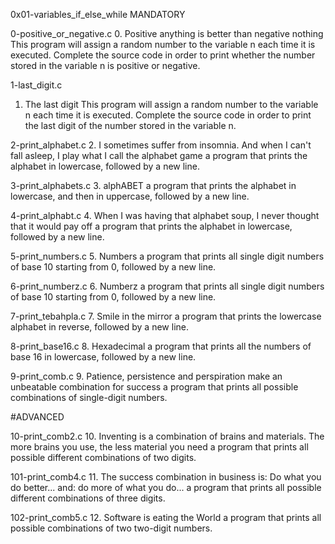0x01-variables_if_else_while
MANDATORY

0-positive_or_negative.c
0. Positive anything is better than negative nothing
This program will assign a random number to the variable n each time it is executed. Complete the source code in order to print whether the number stored in the variable n is positive or negative.

1-last_digit.c
1. The last digit
This program will assign a random number to the variable n each time it is executed. Complete the source code in order to print the last digit of the number stored in the variable n.

2-print_alphabet.c
2. I sometimes suffer from insomnia. And when I can't fall asleep, I play what I call the alphabet game
a program that prints the alphabet in lowercase, followed by a new line.

3-print_alphabets.c
3. alphABET
a program that prints the alphabet in lowercase, and then in uppercase, followed by a new line.

4-print_alphabt.c
4. When I was having that alphabet soup, I never thought that it would pay off
a program that prints the alphabet in lowercase, followed by a new line.

5-print_numbers.c
5. Numbers
 a program that prints all single digit numbers of base 10 starting from 0, followed by a new line.

6-print_numberz.c
6. Numberz
a program that prints all single digit numbers of base 10 starting from 0, followed by a new line.

7-print_tebahpla.c
7. Smile in the mirror
a program that prints the lowercase alphabet in reverse, followed by a new line.

8-print_base16.c
8. Hexadecimal
a program that prints all the numbers of base 16 in lowercase, followed by a new line.

9-print_comb.c
9. Patience, persistence and perspiration make an unbeatable combination for success
a program that prints all possible combinations of single-digit numbers.

#ADVANCED

10-print_comb2.c
10. Inventing is a combination of brains and materials. The more brains you use, the less material you need
a program that prints all possible different combinations of two digits.

101-print_comb4.c
11. The success combination in business is: Do what you do better... and: do more of what you do...
a program that prints all possible different combinations of three digits.

102-print_comb5.c
12. Software is eating the World
a program that prints all possible combinations of two two-digit numbers.